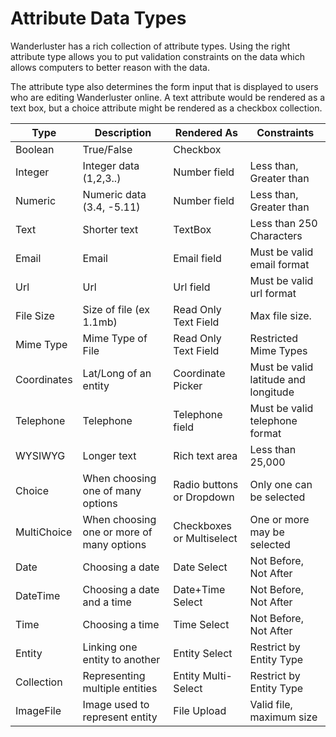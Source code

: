 # Attribute Data Types #

Wanderluster has a rich collection of attribute types.  Using the right attribute type allows you to put validation constraints on the data which allows computers to better reason with the data.

The attribute type also determines the form input that is displayed to users who are editing Wanderluster online.  A text attribute would be rendered as a text box, but a choice attribute might be rendered as a checkbox collection.



| Type          | Description   | Rendered As   |  Constraints      | 
|---            |---            |---            |---                |
| Boolean       | True/False    | Checkbox      |   |
| Integer          | Integer data (1,2,3..)   | Number field       | Less than, Greater than  |
| Numeric          | Numeric data (3.4, -5.11)   | Number field       | Less than, Greater than  |
| Text          | Shorter text    | TextBox       | Less than 250 Characters  |
| Email          | Email    | Email field       | Must be valid email format  |
| Url          | Url    | Url field       | Must be valid url format  |
| File Size          | Size of file (ex 1.1mb)    | Read Only Text Field       | Max file size.  |
| Mime Type          | Mime Type of File    | Read Only Text Field       | Restricted Mime Types  |
| Coordinates          | Lat/Long of an entity    | Coordinate Picker       | Must be valid latitude and longitude  |
| Telephone          | Telephone    | Telephone field       | Must be valid telephone format  |
| WYSIWYG       | Longer text   | Rich text area  |Less than 25,000
| Choice        | When choosing one of many options  | Radio buttons or Dropdown     | Only one can be selected |
| MultiChoice        | When choosing one or more of many options  | Checkboxes or Multiselect     | One or more may be selected |
| Date        | Choosing a date  | Date Select     | Not Before, Not After |
| DateTime        | Choosing a date and a time  | Date+Time Select     | Not Before, Not After |
| Time        | Choosing a time  | Time Select     | Not Before, Not After |
| Entity        | Linking one entity to another  | Entity Select    | Restrict by Entity Type |
| Collection        | Representing multiple entities  | Entity Multi-Select    | Restrict by Entity Type |
| ImageFile        | Image used to represent entity  | File Upload    | Valid file, maximum size |